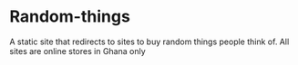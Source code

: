 # Random-things
A static site that redirects to sites to buy random things people think of. All sites are online stores in Ghana only 
